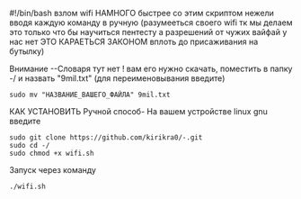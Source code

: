 #!/bin/bash
взлом wifi НАМНОГО быстрее со этим скриптом нежели вводя каждую команду в ручную
(разумееться своего wifi тк мы делаем это только что бы научиться пентесту а разрешений от чужих вайфай у нас нет ЭТО КАРАЕТЬСЯ ЗАКОНОМ вплоть до присаживания на бутылку)

Внимание --Словаря тут нет ! вам его нужно скачать, поместить в папку -/ и назвать "9mil.txt"  (для переименовывания введите)
```
sudo mv "НАЗВАНИЕ_ВАШЕГО_ФАЙЛА" 9mil.txt
```
 КАК УСТАНОВИТЬ
Ручной способ- На вашем устройстве linux gnu введите 
```
sudo git clone https://github.com/kirikra0/-.git
sudo cd -/
sudo chmod +x wifi.sh
```
Запуск через команду
```
./wifi.sh
```
